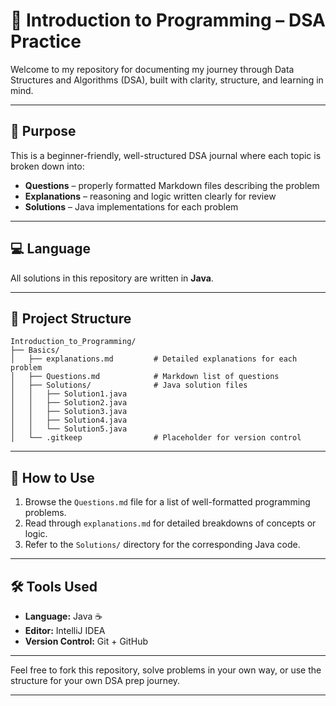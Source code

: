 # 📘 Introduction to Programming – DSA Practice

Welcome to my repository for documenting my journey through Data Structures and Algorithms (DSA), built with clarity, structure, and learning in mind.

---

## 🧠 Purpose

This is a beginner-friendly, well-structured DSA journal where each topic is broken down into:

- **Questions** – properly formatted Markdown files describing the problem  
- **Explanations** – reasoning and logic written clearly for review  
- **Solutions** – Java implementations for each problem  

---

## 💻 Language

All solutions in this repository are written in **Java**.

---

## 📂 Project Structure

```
Introduction_to_Programming/
├── Basics/
│   ├── explanations.md         # Detailed explanations for each problem
│   ├── Questions.md            # Markdown list of questions
│   ├── Solutions/              # Java solution files
│   │   ├── Solution1.java
│   │   ├── Solution2.java
│   │   ├── Solution3.java
│   │   ├── Solution4.java
│   │   └── Solution5.java
│   └── .gitkeep                # Placeholder for version control
```

---

## 🚀 How to Use

1. Browse the `Questions.md` file for a list of well-formatted programming problems.  
2. Read through `explanations.md` for detailed breakdowns of concepts or logic.  
3. Refer to the `Solutions/` directory for the corresponding Java code.

---

## 🛠️ Tools Used

- **Language:** Java ☕  
- **Editor:** IntelliJ IDEA  
- **Version Control:** Git + GitHub  

---

Feel free to fork this repository, solve problems in your own way, or use the structure for your own DSA prep journey.

---
